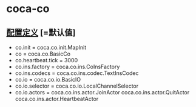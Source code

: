 coca-co
====================

## [配置定义](src/main/java/coca/co/CoConst.java) [=默认值]
- co.init = coca.co.init.MapInit
- co = coca.co.BasicCo
- co.heartbeat.tick = 3000
- co.ins.factory = coca.co.ins.CoInsFactory
- co.ins.codecs = coca.co.ins.codec.TextInsCodec
- co.io = coca.co.io.BasicIO
- co.io.selector = coca.co.io.LocalChannelSelector
- co.io.actors = coca.co.ins.actor.JoinActor coca.co.ins.actor.QuitActor coca.co.ins.actor.HeartbeatActor